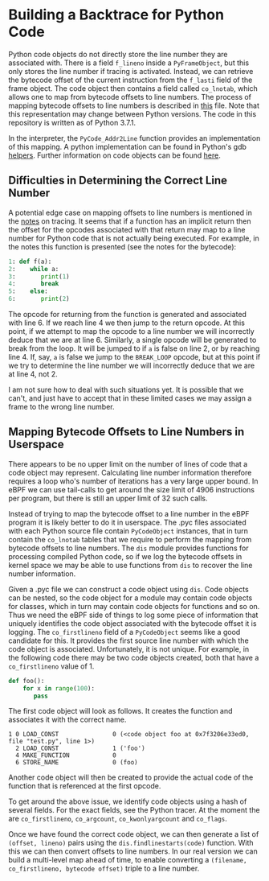 # Building a Backtrace for Python Code

Python code objects do not directly store the line number they are associated with. There
is a field `f_lineno` inside a `PyFrameObject`, but this only stores the line number if
tracing is activated. Instead, we can retrieve the bytecode offset of the current
instruction from the `f_lasti` field of the frame object. The code object then contains a
field called `co_lnotab`, which allows one to map from bytecode offsets to line numbers.
The process of mapping bytecode offsets to line numbers is described in
[this][lnotab-notes] file. Note that this representation may change between Python
versions. The code in this repository is written as of Python 3.7.1. 

In the interpreter, the `PyCode_Addr2Line` function provides an implementation of this
mapping. A python implementation can be found in Python's gdb [helpers][libpython].
Further information on code objects can be found [here][code objects].

## Difficulties in Determining the Correct Line Number

A potential edge case on mapping offsets to line numbers is mentioned in the
[notes][lnotab-notes] on tracing. It seems that if a function has an implicit return then
the offset for the opcodes associated with that return may map to a line number for Python
code that is not actually being executed. For example, in the notes this function is
presented (see the notes for the bytecode): 

```python
1: def f(a):
2:    while a:
3:       print(1)
4:       break
5:    else:
6:       print(2)
```

The opcode for returning from the function is generated and associated with line 6. If we
reach line 4 we then jump to the return opcode. At this point, if we attempt to map the
opcode to a line number we will incorrectly deduce that we are at line 6. Similarly, a
single opcode will be generated to break from the loop. It will be jumped to if `a` is
false on line 2, or by reaching line 4. If, say, `a` is false we jump to the `BREAK_LOOP`
opcode, but at this point if we try to determine the line number we will incorrectly
deduce that we are at line 4, not 2. 

I am not sure how to deal with such situations yet. It is possible that we can't, and
just have to accept that in these limited cases we may assign a frame to the wrong line 
number. 

## Mapping Bytecode Offsets to Line Numbers in Userspace

There appears to be no upper limit on the number of lines of code that a code object may
represent. Calculating line number information therefore requires a loop who's number of
iterations has a very large upper bound. In eBPF we can use tail-calls to get around the
size limit of 4906 instructions per program, but there is still an upper limit of 32 such
calls. 

Instead of trying to map the bytecode offset to a line number in the eBPF program it is
likely better to do it in userspace. The .pyc files associated with each Python source
file contain `PyCodeObject` instances, that in turn contain the `co_lnotab` tables that
we require to perform the mapping from bytecode offsets to line numbers. The `dis` module
provides functions for processing compiled Python code, so if we log the bytecode offsets
in kernel space we may be able to use functions from `dis` to recover the line number
information.

Given a .pyc file we can construct a code object using `dis`. Code objects can be nested,
so the code object for a module may contain code objects for classes, which in turn may
contain code objects for functions and so on. Thus we need the eBPF side of things to log
some piece of information that uniquely identifies the code object associated with the
bytecode offset it is logging. The `co_firstlineno` field of a `PyCodeObject` seems like a
good candidate for this. It provides the first source line number with which the code
object is associated. Unfortunately, it is not unique. For example, in the following code
there may be two code objects created, both that have a `co_firstlineno` value of 1. 

```python
def foo():
    for x in range(100):
       pass
```

The first code object will look as follows. It creates the function and associates it
with the correct name.

```
1 0 LOAD_CONST               0 (<code object foo at 0x7f3206e33ed0, file "test.py", line 1>)
  2 LOAD_CONST               1 ('foo')
  4 MAKE_FUNCTION            0
  6 STORE_NAME               0 (foo)
```

Another code object will then be created to provide the actual code of the function that
is referenced at the first opcode.

To get around the above issue, we identify code objects using a hash of several fields.
For the exact fields, see the Python tracer. At the moment the are `co_firstlineno`,
`co_argcount`, `co_kwonlyargcount` and `co_flags`.

Once we have found the correct code object, we can then generate a list of `(offset,
lineno)` pairs using the `dis.findlinestarts(code)` function. With this we can then
convert offsets to line numbers. In our real version we can build a multi-level map ahead
of time, to enable converting a `(filename, co_firstlineno, bytecode offset)` triple to a
line number.

[lnotab-notes]: https://github.com/python/cpython/blob/37788bc23f6f1ed0362b9b3b248daf296c024849/Objects/lnotab_notes.txt
[libpython]: https://github.com/python/cpython/blob/37788bc23f6f1ed0362b9b3b248daf296c024849/Tools/gdb/libpython.py#L642
[code objects]: https://leanpub.com/insidethepythonvirtualmachine/read#leanpub-auto-code-objects
